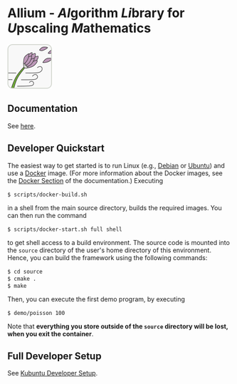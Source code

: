 # Allium - *Al*gorithm *Li*brary for *U*pscaling *M*athematics

![Allium Logo](doc/logo_allium.png)

## Documentation

See [here](https://rittich2.pages.jsc.fz-juelich.de/allium).

## Developer Quickstart

The easiest way to get started is to run Linux (e.g.,
[Debian](https://debian.org) or [Ubuntu](https://ubuntu.com)) and use a
[Docker](https://www.docker.com/) image.
(For more information about the Docker images, see the [Docker
Section](doc/docker.md) of the documentation.) Executing

    $ scripts/docker-build.sh

in a shell from the main source directory, builds the required images. You
can then run the command

    $ scripts/docker-start.sh full shell

to get shell access to a build environment. The source code is mounted into
the `source` directory of the user's home directory of this environment.
Hence, you can build the framework using the following commands:

    $ cd source
    $ cmake .
    $ make

Then, you can execute the first demo program, by executing

    $ demo/poisson 100

Note that **everything you store outside of the `source` directory will be
lost, when you exit the container**.

## Full Developer Setup

See [Kubuntu Developer Setup](doc/kubuntu_dev_setup.md).


